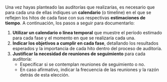 Una vez hayas planteado las auditorías que realizarías, es necesario que para cada una de ellas indiques un **calendario** (o timeline) en el que se reflejen los hitos de cada fase con sus respectivas **estimaciones de tiempo**. A continuación, los pasos a seguir para documentarlo:

1. **Utilizar un calendario o línea temporal** que muestre el período estimado para cada fase y el momento en que se realizaría cada una.
2. **Indicar los objetivos a cumplir en cada fase**, detallando los resultados esperados y la importancia de cada hito dentro del proceso de auditoría.
3. **Justificar la necesidad de reuniones de seguimiento** para cada auditoría:
	- Especificar si se contemplan reuniones de seguimiento o no.
	- En caso afirmativo, indicar la frecuencia de las reuniones y la razón detrás de esta elección.